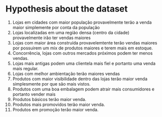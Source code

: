 # Hypothesis about the dataset

1. Lojas em cidades com maior população provavelmente terão a venda maior simplemente por conta da população 
2. Lojas localizadas em uma região densa (centro da cidade) provavelmente irão ter vendas maiores
3. Lojas com maior área construída provavelemtente terão vendas maiores por possuirem um mix de produtos maiores e terem mais em estoque.
4. Concorrência, lojas com outros mercados próximos podem ter menos vendas.
5. Lojas mais antigas podem uma clientela mais fiel e portanto uma venda mais regular.
6. Lojas com melhor ambientação terão maiores vendas
7. Produtos com maior visibilidade dentro das lojas terão maior venda simplesmente por que são mais vistos.
8. Produtos com uma boa embalagem podem atrair mais consumidores e portanto vender mais
9. Produtos básicos terão maior venda.
10. Produtos mais promovidos terão maior venda.
11. Produtos em promoção terão maior venda.
